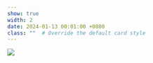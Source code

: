 ```yaml
---
show: true
width: 2
date: 2024-01-13 00:01:00 +0800
class: ""  # Override the default card style
---
```

<div>
<img src="{{ 'assets/images/badges/uogxiaohui.png' | relative_url }}" class="img-fluid rounded-xl" >
</div>